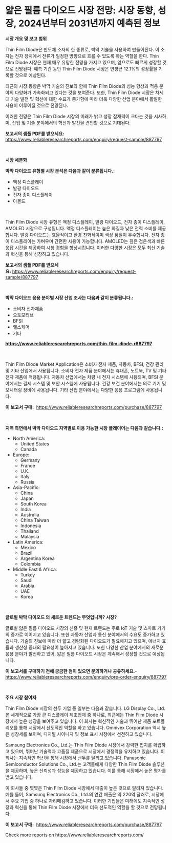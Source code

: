 <p><h1>얇은 필름 다이오드 시장 전망: 시장 동향, 성장, 2024년부터 2031년까지 예측된 정보</h1></p><p><strong>시장 개요 및 보고 범위</strong></p>
<p><p>Thin Film Diode은 반도체 소자의 한 종류로, 박막 기술을 사용하여 만들어진다. 이 소자는 전자 장치에서 전류가 일정한 방향으로 흐를 수 있도록 하는 역할을 한다. Thin Film Diode 시장은 현재 매우 유망한 전망을 가지고 있으며, 앞으로도 빠르게 성장할 것으로 전망된다. 예측 기간 동안 Thin Film Diode 시장은 연평균 12.1%의 성장률을 기록할 것으로 예상된다.</p><p>최근의 시장 동향은 박막 기술의 진보와 함께 Thin Film Diode의 성능 향상과 적용 분야의 다양화가 가속화되고 있다는 것을 보여준다. 또한, Thin Film Diode 시장은 차세대 기술 발전 및 혁신에 대한 수요가 증가함에 따라 더욱 다양한 산업 분야에서 활발한 사용이 이루어질 것으로 전망된다.</p><p>이러한 전망은 Thin Film Diode 시장의 미래가 밝고 성장 잠재력이 크다는 것을 시사하며, 산업 및 기술 분야에서의 혁신과 발전을 견인할 것으로 기대된다.</p></p>
<p><strong>보고서의 샘플 PDF를 받으세요:</strong> <a href="https://www.reliableresearchreports.com/enquiry/request-sample/887797">https://www.reliableresearchreports.com/enquiry/request-sample/887797</a></p>
<p>&nbsp;</p>
<p><strong>시장 세분화</strong></p>
<p><strong>박막 다이오드 유형별 시장 분석은 다음과 같이 분류됩니다.:</strong></p>
<p><ul><li>액정 디스플레이</li><li>발광 다이오드</li><li>전자 종이 디스플레이</li><li>아몰드</li></ul></p>
<p>&nbsp;</p>
<p><p>Thin Film Diode 시장 유형은 액정 디스플레이, 발광 다이오드, 전자 종이 디스플레이, AMOLED 시장으로 구성됩니다. 액정 디스플레이는 높은 화질과 낮은 전력 소비를 제공합니다. 발광 다이오드는 효율적이고 환경 친화적이며 색상 품질이 우수합니다. 전자 종이 디스플레이는 가벼우며 간편한 사용이 가능합니다. AMOLED는 깊은 검은색과 빠른 응답 시간을 제공하여 시청 경험을 향상시킵니다. 이러한 다양한 시장은 모두 최신 기술과 혁신을 통해 성장하고 있습니다.</p></p>
<p><strong>보고서의 샘플 PDF를 받으세요:</strong>&nbsp;<a href="https://www.reliableresearchreports.com/enquiry/request-sample/887797">https://www.reliableresearchreports.com/enquiry/request-sample/887797</a></p>
<p>&nbsp;</p>
<p><strong> 박막 다이오드 응용 분야별 시장 산업 조사는 다음과 같이 분류됩니다.:</strong></p>
<p><ul><li>소비자 전자제품</li><li>오토모티브</li><li>BFSI</li><li>헬스케어</li><li>기타</li></ul></p>
<p><strong><a href="https://www.reliableresearchreports.com/thin-film-diode-r887797">https://www.reliableresearchreports.com/thin-film-diode-r887797</a></strong></p>
<p>&nbsp;</p>
<p><p>Thin Film Diode Market Application은 소비자 전자 제품, 자동차, BFSI, 건강 관리 및 기타 산업에서 사용됩니다. 소비자 전자 제품 분야에서는 휴대폰, 노트북, TV 및 기타 전자 제품에 적용됩니다. 자동차 산업에서는 차량 내 전자 시스템에 사용되며, BFSI 분야에서는 결제 시스템 및 보안 시스템에 사용됩니다. 건강 보건 분야에서는 의료 기기 및 모니터링 장비에 사용됩니다. 기타 산업 분야에서는 다양한 응용 프로그램에 사용됩니다.</p></p>
<p><strong>이 보고서 구매:</strong>&nbsp; <a href="https://www.reliableresearchreports.com/purchase/887797">https://www.reliableresearchreports.com/purchase/887797</a></p>
<p>&nbsp;</p>
<p><strong>지역 측면에서 박막 다이오드 지역별로 이용 가능한 시장 플레이어는 다음과 같습니다.:</strong></p>
<p><ul>
    <li>
        North America:
        <ul>
            <li>United States</li>
            <li>Canada</li>
        </ul>
    </li>
    <li>
        Europe:
        <ul>
            <li>Germany</li>
            <li>France</li>
            <li>U.K.</li>
            <li>Italy</li>
            <li>Russia</li>
        </ul>
    </li>
    <li>
        Asia-Pacific:
        <ul>
            <li>China</li>
            <li>Japan</li>
            <li>South Korea</li>
            <li>India</li>
            <li>Australia</li>
            <li>China Taiwan</li>
            <li>Indonesia</li>
            <li>Thailand</li>
            <li>Malaysia</li>
        </ul>
    </li>
    <li>
        Latin America:
        <ul>
            <li>Mexico</li>
            <li>Brazil</li>
            <li>Argentina Korea</li>
            <li>Colombia</li>
        </ul>
    </li>
    <li>
        Middle East & Africa:
        <ul>
            <li>Turkey</li>
            <li>Saudi</li>
            <li>Arabia</li>
            <li>UAE</li>
            <li>Korea</li>
        </ul>
    </li>
    </ul></p>
<p>&nbsp;</p>
<p><strong>글로벌 박막 다이오드 의 새로운 트렌드는 무엇입니까? 시장?</strong></p>
<p><p>글로벌 얇은 필름 다이오드 시장의 신흥 및 현재 트렌드는 주로 IoT 기술 및 스마트 기기의 증가로 이어지고 있습니다. 또한 자동차 산업과 통신 분야에서의 수요도 증가하고 있습니다. 기술의 진보에 따라 더 얇고 경량화된 다이오드가 필요해지고 있으며, 에너지 효율과 생산성 증대의 필요성이 높아지고 있습니다. 또한 다양한 산업 분야에서의 새로운 응용 분야가 발전하고 있어, 얇은 필름 다이오드 시장은 계속해서 성장할 것으로 예상됩니다.</p></p>
<p><strong>이 보고서를 구매하기 전에 궁금한 점이 있으면 문의하거나 공유하세요.</strong>- <a href="https://www.reliableresearchreports.com/enquiry/pre-order-enquiry/887797">https://www.reliableresearchreports.com/enquiry/pre-order-enquiry/887797</a></p>
<p>&nbsp;</p>
<p><strong>주요 시장 참여자</strong></p>
<p><p>Thin Film Diode 시장의 선두 기업 중 일부는 다음과 같습니다. LG Display Co., Ltd.은 세계적으로 가장 큰 디스플레이 제조업체 중 하나로, 최근에는 Thin Film Diode 시장에서 높은 성장을 보여주고 있습니다. 이 회사는 혁신적인 기술과 뛰어난 제품 포트폴리오를 통해 시장에서 선도적인 역할을 하고 있습니다. Omnivex Corporation 역시 높은 성장세를 보이며, 디지털 사이니지 및 정보 표시 시장에서 선전하고 있습니다.</p><p>Samsung Electronics Co., Ltd.는 Thin Film Diode 시장에서 강력한 입지를 확립하고 있으며, 뛰어난 기술력과 고품질 제품으로 시장에서 경쟁력을 유지하고 있습니다. 이 회사는 지속적인 혁신을 통해 시장에서 선두를 달리고 있습니다. Panasonic Semiconductor Solutions Co., Ltd.는 고객들에게 다양한 Thin Film Diode 솔루션을 제공하며, 높은 신뢰성과 성능을 제공하고 있습니다. 이를 통해 시장에서 높은 평가를 받고 있습니다.</p><p>이 회사들 중 몇몇은 Thin Film Diode 시장에서 매출이 높은 것으로 알려져 있습니다. 예를 들어, Samsung Electronics Co., Ltd.의 연간 매출은 약 220억 달러로, 시장에서 주요 기업 중 하나로 자리매김하고 있습니다. 이러한 기업들은 미래에도 지속적인 성장과 혁신을 통해 Thin Film Diode 시장에서 더욱 선도적인 역할을 할 것으로 전망됩니다.</p></p>
<p><strong>이 보고서 구매:</strong>&nbsp;&nbsp;<a href="https://www.reliableresearchreports.com/purchase/887797">https://www.reliableresearchreports.com/purchase/887797</a></p>
<p>Check more reports on https://www.reliableresearchreports.com/</p>